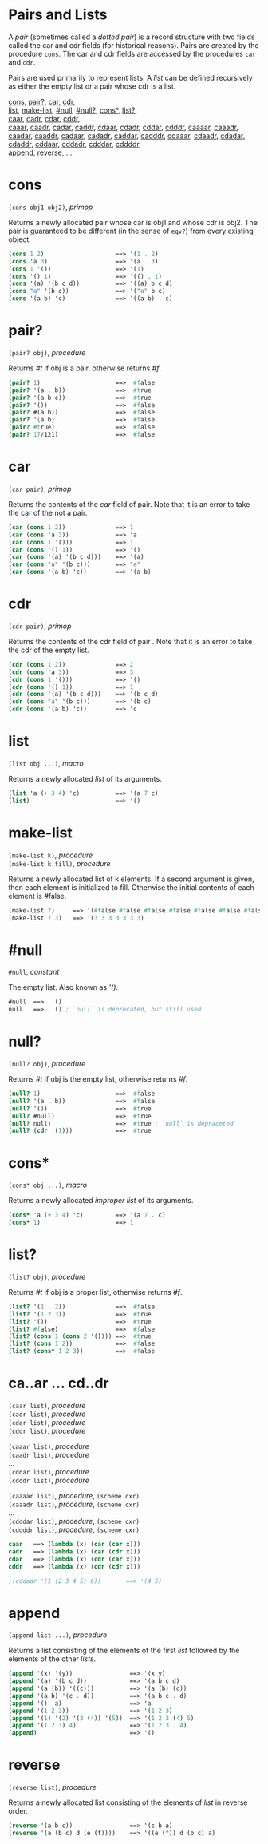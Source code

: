 Pairs and Lists
===============
A *pair* (sometimes called a *dotted pair*) is a record structure with two fields called the car and cdr fields (for historical reasons). Pairs are created by the procedure `cons`. The car and cdr fields are accessed by the procedures `car` and `cdr`.

Pairs are used primarily to represent lists. A *list* can be defined recursively as either the empty list or a pair whose cdr is a list.

[cons](#cons), [pair?](#pair), [car](#car), [cdr](#cdr),  
[list](#list), [make-list](#make-list), [#null](#null), [#null?](#null-1), [cons*](#cons-1), [list?](#list-1),  
[caar](#caar--cddr), [cadr](#caar--cddr), [cdar](#caar--cddr), [cddr](#caar--cddr),  
[caaar](#caar--cddr), [caadr](#caar--cddr), [cadar](#caar--cddr), [caddr](#caar--cddr), [cdaar](#caar--cddr), [cdadr](#caar--cddr), [cddar](#caar--cddr), [cdddr](#caar--cddr),
[caaaar](#caar--cddr), [caaadr](#caar--cddr), [caadar](#caar--cddr), [caaddr](#caar--cddr), [cadaar](#caar--cddr), [cadadr](#caar--cddr), [caddar](#caar--cddr), [cadddr](#caar--cddr), [cdaaar](#caar--cddr), [cdaadr](#caar--cddr), [cdadar](#caar--cddr), [cdaddr](#caar--cddr), [cddaar](#caar--cddr), [cddadr](#caar--cddr), [cdddar](#caar--cddr), [cddddr](#caar--cddr),  
[append](#append), [reverse](#reverse), ...


# cons
`(cons obj1 obj2)`, *primop*

Returns a newly allocated pair whose car is obj1 and whose cdr is obj2. The pair is guaranteed to be different (in the sense of `eqv?`) from every existing object.

```scheme
(cons 1 2)                    ==> '(1 . 2)
(cons 'a 3)                   ==> '(a . 3)
(cons 1 '())                  ==> '(1)
(cons '() 1)                  ==> '(() . 1)
(cons '(a) '(b c d))          ==> '((a) b c d)
(cons "a" '(b c))             ==> '("a" b c)
(cons '(a b) 'c)              ==> '((a b) . c)
```

# pair?
`(pair? obj)`, *procedure*

Returns *#t* if obj is a pair, otherwise returns *#f*.

```scheme
(pair? 1)                     ==>  #false
(pair? '(a . b))              ==>  #true
(pair? '(a b c))              ==>  #true
(pair? '())                   ==>  #false
(pair? #(a b))                ==>  #false
(pair? '{a b}                 ==>  #false
(pair? #true)                 ==>  #false
(pair? 17/121)                ==>  #false
```

# car
`(car pair)`, *primop*

Returns the contents of the *car* field of pair. Note that it is an error to take the car of the not a pair.

```scheme
(car (cons 1 2))              ==> 1
(car (cons 'a 3))             ==> 'a
(car (cons 1 '()))            ==> 1
(car (cons '() 1))            ==> '()
(car (cons '(a) '(b c d)))    ==> '(a)
(car (cons "a" '(b c)))       ==> "a"
(car (cons '(a b) 'c))        ==> '(a b)
```

# cdr
`(cdr pair)`, *primop*

Returns the contents of the cdr field of pair . Note that it
is an error to take the cdr of the empty list.

```scheme
(cdr (cons 1 2))              ==> 2
(cdr (cons 'a 3))             ==> 3
(cdr (cons 1 '()))            ==> '()
(cdr (cons '() 1))            ==> 1
(cdr (cons '(a) '(b c d)))    ==> '(b c d)
(cdr (cons "a" '(b c)))       ==> '(b c)
(cdr (cons '(a b) 'c))        ==> 'c
```

# list
`(list obj ...)`, *macro*

Returns a newly allocated *list* of its arguments.

```scheme
(list 'a (+ 3 4) 'c)          ==> '(a 7 c)
(list)                        ==> '()
```

# make-list
`(make-list k)`, *procedure*  
`(make-list k fill)`, *procedure*

Returns a newly allocated list of k elements. If a second argument is given, then each element is initialized to fill.
Otherwise the initial contents of each element is #false.

```scheme
(make-list 7)     ==> '(#false #false #false #false #false #false #false)
(make-list 7 3)   ==> '(3 3 3 3 3 3 3)
```

# #null
`#null`, *constant*

The empty list. Also known as *'()*.

```scheme
#null  ==>  '()
null   ==>  '() ; `null` is deprecated, but still used
```

# null?
`(null? obj)`, *procedure*

Returns *#t* if obj is the empty list, otherwise returns *#f*.

```scheme
(null? 1)                     ==>  #false
(null? '(a . b))              ==>  #false
(null? '())                   ==>  #true
(null? #null)                 ==>  #true
(null? null)                  ==>  #true ; `null` is depraceted
(null? (cdr '(1)))            ==>  #true
```

# cons*
`(cons* obj ...)`, *macro*

Returns a newly allocated *improper list* of its arguments.

```scheme
(cons* 'a (+ 3 4) 'c)         ==> '(a 7 . c)
(cons* 1)                     ==> 1
```

# list?
`(list? obj)`, *procedure*

Returns *#t* if obj is a proper list, otherwise returns *#f*.

```scheme
(list? '(1 . 2))              ==>  #false
(list? '(1 2 3))              ==>  #true
(list? '())                   ==>  #true
(list? #false)                ==>  #false
(list? (cons 1 (cons 2 '()))) ==>  #true
(list? (cons 1 2))            ==>  #false
(list? (cons* 1 2 3))         ==>  #false
```

<!-- # set-car!
`(set-car! pair obj)`, *procedure*

Dangerous! Don't use.

# set-cdr!
`(set-cdr! pair obj)`, *procedure*

Dangerous! Don't use. -->

# ca..ar ... cd..dr
`(caar list)`, *procedure*  
`(cadr list)`, *procedure*  
`(cdar list)`, *procedure*  
`(cddr list)`, *procedure*  

`(caaar list)`, *procedure*  
`(caadr list)`, *procedure*  
...  
`(cddar list)`, *procedure*  
`(cdddr list)`, *procedure*  

`(caaaar list)`, *procedure*, `(scheme cxr)`  
`(caaadr list)`, *procedure*, `(scheme cxr)`  
...  
`(cdddar list)`, *procedure*, `(scheme cxr)`  
`(cddddr list)`, *procedure*, `(scheme cxr)`

```scheme
caar   ==> (lambda (x) (car (car x)))
cadr   ==> (lambda (x) (car (cdr x)))
cdar   ==> (lambda (x) (cdr (car x)))
cddr   ==> (lambda (x) (cdr (cdr x)))

;(cddadr '(1 (2 3 4 5) 6))       ==> '(4 5)
```

# append
`(append list ...)`, *procedure*

Returns a list consisting of the elements of the first *list* followed by the elements of the other *lists*.

```scheme
(append '(x) '(y))                ==> '(x y)
(append '(a) '(b c d))            ==> '(a b c d)
(append '(a (b)) '((c)))          ==> '(a (b) (c))
(append '(a b) '(c . d))          ==> '(a b c . d)
(append '() 'a)                   ==> 'a
(append '(1 2 3))                 ==> '(1 2 3)
(append '(1) '(2) '(3 (4)) '(5))  ==> '(1 2 3 (4) 5)
(append '(1 2 3) 4)               ==> '(1 2 3 . 4)
(append)                          ==> '()
```

# reverse
`(reverse list)`, *procedure*

Returns a newly allocated list consisting of the elements of *list* in reverse order.

```scheme
(reverse '(a b c))                ==> '(c b a)
(reverse '(a (b c) d (e (f))))    ==> '((e (f)) d (b c) a)
```


<!-- 

(list-tail list k)
(list-ref list k)
(list-set! list k obj )

(memq obj list) procedure
(memv obj list) procedure
(member obj list) procedure
(member obj list compare)

(assq obj alist) procedure
(assv obj alist) procedure
(assoc obj alist) procedure
(assoc obj alist compare) 

(list-copy obj ) 


; https://www.youtube.com/watch?v=MOqm0qGJhpw -->
